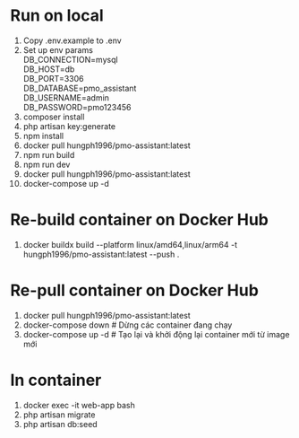 # Run on local
1. Copy .env.example to .env
2. Set up env params  
DB_CONNECTION=mysql  
DB_HOST=db  
DB_PORT=3306  
DB_DATABASE=pmo_assistant  
DB_USERNAME=admin  
DB_PASSWORD=pmo123456  
3. composer install
4. php artisan key:generate
5. npm install
6. docker pull hungph1996/pmo-assistant:latest
7. npm run build
8. npm run dev
9. docker pull hungph1996/pmo-assistant:latest
10. docker-compose up -d

# Re-build container on Docker Hub
1. docker buildx build --platform linux/amd64,linux/arm64 -t hungph1996/pmo-assistant:latest --push .

# Re-pull container on Docker Hub
1. docker pull hungph1996/pmo-assistant:latest
2. docker-compose down    # Dừng các container đang chạy
3. docker-compose up -d   # Tạo lại và khởi động lại container mới từ image mới

# In container
1. docker exec -it web-app bash 
2. php artisan migrate
3. php artisan db:seed
